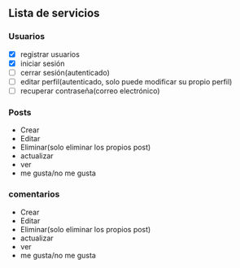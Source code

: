 ## Lista de servicios
### Usuarios
- [x] registrar usuarios
- [x] iniciar sesión
- [ ] cerrar sesión(autenticado)
- [ ] editar perfil(autenticado, solo puede modificar su propio perfil)
- [ ] recuperar contraseña(correo electrónico)

### Posts
- Crear
- Editar
- Eliminar(solo eliminar los propios post)
- actualizar
- ver
- me gusta/no me gusta

### comentarios
- Crear
- Editar
- Eliminar(solo eliminar los propios post)
- actualizar
- ver
- me gusta/no me gusta
